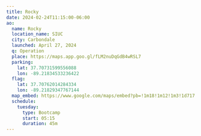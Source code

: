 ```yaml
---
title: Rocky
date: 2024-02-24T11:15:00-06:00
ao:
  name: Rocky
  location_name: SIUC
  city: Carbondale
  launched: April 27, 2024
  q: Operation
  place: https://maps.app.goo.gl/fLM2nuDqGdB4wRSL7
  parking:
    lat: 37.70731599556088
    lon: -89.21834533236422
  flag:
    lat: 37.70762014284334
    lon: -89.21829347767144
  map_embed: https://www.google.com/maps/embed?pb=!1m18!1m12!1m3!1d717.2510652026895!2d-89.21849879194536!3d37.70757256344626!2m3!1f0!2f0!3f0!3m2!1i1024!2i768!4f13.1!3m3!1m2!1s0x8877123a78b252bf%3A0x99b92b90b96bedd4!2sCarbondale%2C%20IL%2062903!5e1!3m2!1sen!2sus!4v1708796455106!5m2!1sen!2sus
  schedule:
    tuesday:
      type: Bootcamp
      start: 05:15
      duration: 45m
---
```

